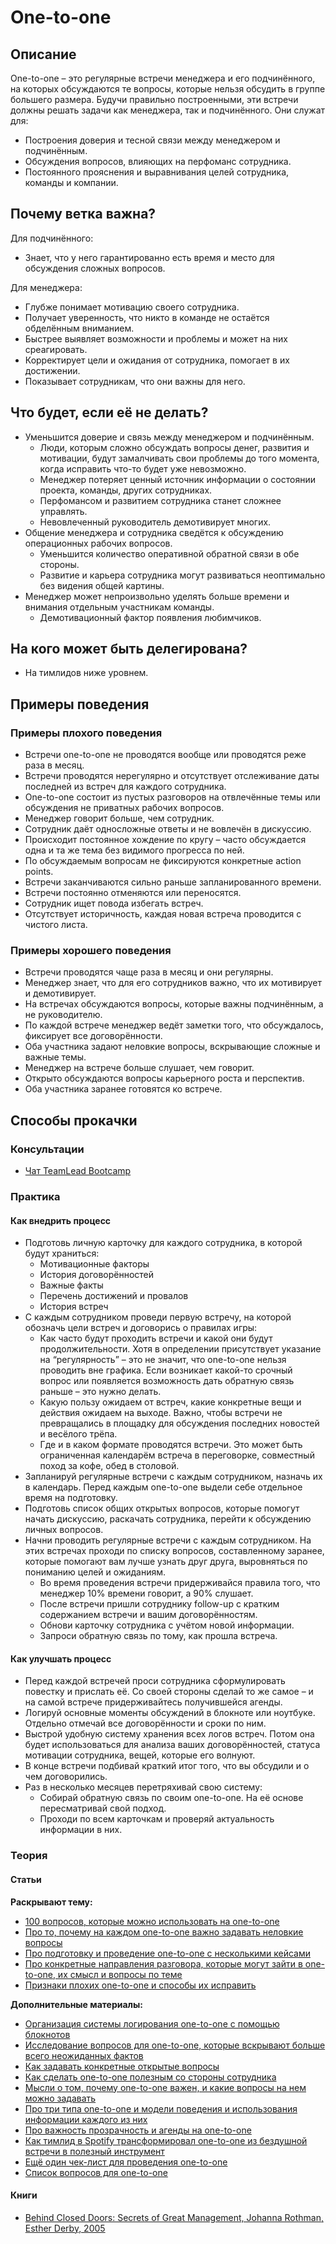 # One-to-one
## Описание
One-to-one – это регулярные встречи менеджера и его подчинённого, на которых обсуждаются те вопросы, которые нельзя обсудить в группе большего размера. Будучи правильно построенными, эти встречи должны решать задачи как менеджера, так и подчинённого. Они служат для:
- Построения доверия и тесной связи между менеджером и подчинённым.
- Обсуждения вопросов, влияющих на перфоманс сотрудника.
- Постоянного прояснения и выравнивания целей сотрудника, команды и компании.

## Почему ветка важна?
Для подчинённого:
- Знает, что у него гарантированно есть время и место для обсуждения сложных вопросов.

Для менеджера:
- Глубже понимает мотивацию своего сотрудника.
- Получает уверенность, что никто в команде не остаётся обделённым вниманием.
- Быстрее выявляет возможности и проблемы и может на них среагировать.
- Корректирует цели и ожидания от сотрудника, помогает в их достижении.
- Показывает сотрудникам, что они важны для него.

## Что будет, если её не делать?
- Уменьшится доверие и связь между менеджером и подчинённым.
    - Люди, которым сложно обсуждать вопросы денег, развития и мотивации, будут замалчивать свои проблемы до того момента, когда исправить что-то будет уже невозможно.
    - Менеджер потеряет ценный источник информации о состоянии проекта, команды, других сотрудниках.
    - Перфомансом и развитием сотрудника станет сложнее управлять.
    - Невовлеченный руководитель демотивирует многих.
- Общение менеджера и сотрудника сведётся к обсуждению операционных рабочих вопросов.
    - Уменьшится количество оперативной обратной связи в обе стороны.
    - Развитие и карьера сотрудника могут развиваться неоптимально без видения общей картины.
- Менеджер может непроизвольно уделять больше времени и внимания отдельным участникам команды.
    - Демотивационный фактор появления любимчиков.

## На кого может быть делегирована?
- На тимлидов ниже уровнем.

## Примеры поведения
### Примеры плохого поведения
- Встречи one-to-one не проводятся вообще или проводятся реже раза в месяц.
- Встречи проводятся нерегулярно и отсутствует отслеживание даты последней из встреч для каждого сотрудника.
- One-to-one состоит из пустых разговоров на отвлечённые темы или обсуждения не приватных рабочих вопросов.
- Менеджер говорит больше, чем сотрудник.
- Сотрудник даёт односложные ответы и не вовлечён в дискуссию.
- Происходит постоянное хождение по кругу – часто обсуждается одна и та же тема без видимого прогресса по ней.
- По обсуждаемым вопросам не фиксируются конкретные action points.
- Встречи заканчиваются сильно раньше запланированного времени.
- Встречи постоянно отменяются или переносятся.
- Сотрудник ищет повода избегать встреч.
- Отсутствует историчность, каждая новая встреча проводится с чистого листа.

### Примеры хорошего поведения
- Встречи проводятся чаще раза в месяц и они регулярны.
- Менеджер знает, что для его сотрудников важно, что их мотивирует и демотивирует.
- На встречах обсуждаются вопросы, которые важны подчинённым, а не руководителю.
- По каждой встрече менеджер ведёт заметки того, что обсуждалось, фиксирует все договорённости.
- Оба участника задают неловкие вопросы, вскрывающие сложные и важные темы.
- Менеджер на встрече больше слушает, чем говорит.
- Открыто обсуждаются вопросы карьерного роста и перспектив.
- Оба участника заранее готовятся ко встрече.

## Способы прокачки
### Консультации
- [Чат TeamLead Bootcamp](https://t.me/tlbootcamp)

### Практика
#### Как внедрить процесс
- Подготовь личную карточку для каждого сотрудника, в которой будут храниться:
    - Мотивационные факторы
    - История договорённостей
    - Важные факты
    - Перечень достижений и провалов
    - История встреч
- С каждым сотрудником проведи первую встречу, на которой обозначь цели встреч и договорись о правилах игры:
    - Как часто будут проходить встречи и какой они будут продолжительности. Хотя в определении присутствует указание на “регулярность” – это не значит, что one-to-one нельзя проводить вне графика. Если возникает какой-то срочный вопрос или появляется возможность дать обратную связь раньше – это нужно делать.
    - Какую пользу ожидаем от встреч, какие конкретные вещи и действия ожидаем на выходе. Важно, чтобы встречи не превращались в площадку для обсуждения последних новостей и весёлого трёпа.
    - Где и в каком формате проводятся встречи. Это может быть ограниченная календарём встреча в переговорке, совместный поход за кофе, обед в столовой.
- Запланируй регулярные встречи с каждым сотрудником, назначь их в календарь. Перед каждым one-to-one выдели себе отдельное время на подготовку.
- Подготовь список общих открытых вопросов, которые помогут начать дискуссию, раскачать сотрудника, перейти к обсуждению личных вопросов.
- Начни проводить регулярные встречи с каждым сотрудником. На этих встречах проходи по списку вопросов, составленному заранее, которые помогают вам лучше узнать друг друга, выровняться по пониманию целей и ожиданиям.
    - Во время проведения встречи придерживайся правила того, что менеджер 10% времени говорит, а 90% слушает.
    - После встречи пришли сотруднику follow-up с кратким содержанием встречи и вашим договорённостям.
    - Обнови карточку сотрудника с учётом новой информации.
    - Запроси обратную связь по тому, как прошла встреча.

#### Как улучшать процесс
- Перед каждой встречей проси сотрудника сформулировать повестку и прислать её. Со своей стороны сделай то же самое – и на самой встрече придерживайтесь получившейся агенды.
- Логируй основные моменты обсуждений в блокноте или ноутбуке. Отдельно отмечай все договорённости и сроки по ним.
- Выстрой удобную систему хранения всех логов встреч. Потом она будет использоваться для анализа ваших договорённостей, статуса мотивации сотрудника, вещей, которые его волнуют.
- В конце встречи подбивай краткий итог того, что вы обсудили и о чем договорились.
- Раз в несколько месяцев перетряхивай свою систему:
    - Собирай обратную связь по своим one-to-one. На её основе пересматривай свой подход.
    - Проходи по всем карточкам и проверяй актуальность информации в них.

### Теория
#### Статьи
**Раскрывают тему:**
- [100 вопросов, которые можно использовать на one-to-one](https://jasonevanish.com/2014/05/29/101-questions-to-ask-in-1-on-1s/)
- [Про то, почему на каждом one-to-one важно задавать неловкие вопросы](https://medium.com/@mrabkin/the-art-of-the-awkward-1-1-f4e1dcbd1c5c)
- [Про подготовку и проведение one-to-one с несколькими кейсами](https://hbr.org/2016/08/how-to-make-your-one-on-ones-with-employees-more-productive)
- [Про конкретные направления разговора, которые могут зайти в one-to-one, их смысл и вопросы по теме](https://moz.com/blog/conducting-effective-and-regular-oneonones)
- [Признаки плохих one-to-one и способы их исправить](https://getlighthouse.com/blog/one-to-one-meeting/)

**Дополнительные материалы:**
- [Организация системы логирования one-to-one с помощью блокнотов](http://marcgg.com/blog/2017/10/09/paper-note-taking-meetings/)
- [Исследование вопросов для one-to-one, которые вскрывают больше всего неожиданных фактов](https://m.signalvnoise.com/the-9-questions-that-uncover-the-most-surprising-insights-from-employees/)
- [Как задавать конкретные открытые вопросы](https://medium.com/signal-v-noise/specific-questions-yield-specific-answers-df790a63a90c)
- [Как сделать one-to-one полезным со стороны сотрудника](https://getlighthouse.com/blog/effective-1-on-1-meetings/)
- [Мысли о том, почему one-to-one важен, и какие вопросы на нем можно задавать](https://a16z.com/2012/08/30/one-on-one/)
- [Про три типа one-to-one и модели поведения и использования информации каждого из них](http://randsinrepose.com/archives/the-update-the-vent-and-the-disaster/)
- [Про важность прозрачность и агенды на one-to-one](https://opensource.com/open-organization/18/5/open-one-on-one-meetings-guide)
- [Как тимлид в Spotify трансформировал one-to-one из бездушной встречи в полезный инструмент](https://labs.spotify.com/2015/12/16/a-101-on-11s/)
- [Ещё один чек-лист для проведения one-to-one](https://hbswk.hbs.edu/item/master-the-one-on-one-meeting)
- [Список вопросов для one-to-one](https://github.com/VGraupera/1on1-questions)

#### Книги
- [Behind Closed Doors: Secrets of Great Management, Johanna Rothman, Esther Derby, 2005](https://www.amazon.com/Behind-Closed-Doors-Management-Programmers-ebook/dp/B00A4OA6UQ/)
